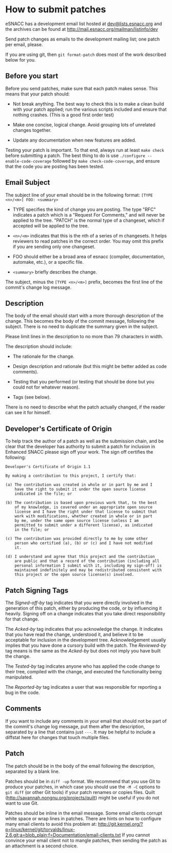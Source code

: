 How to submit patches
=====================

eSNACC has a development email list hosted at dev@lists.esnacc.org
and the archives can be found at http://mail.esnacc.org/mailman/listinfo/dev

Send patch changes as emails to the development mailing list; one patch
per email, please.

If you are using git, then `git format-patch` does most of the work
described below for you.


Before you start
----------------

Before you send patches, make sure that each patch makes sense. This means
that your patch should:

  - Not break anything. The best way to check this is to make a clean build
    with your patch applied; run the various scripts included and ensure that
    nothing crashes. (This is a good first order test)

  - Make one concise, logical change. Avoid grouping lots of unrelated changes
    together.

  - Update any documentation when new features are added.


Testing your patch is important.  To that end, always run at least `make check`
before submitting a patch.  The best thing to do is use 
`./configure --enable-code-coverage` followed by `make check-code-coverage`, and
ensure that the code you are posting has been tested.


Email Subject
-------------

The subject line of your email should be in the following format:
`[TYPE <n>/<m>] FOO: <summary>`

  - TYPE specifies the kind of change you are posting.  The 
    type "RFC" indicates a patch which is a "Request For Comments,"
    and will never be applied to the tree.  "PATCH" is the normal
    type of a changeset, which if accepted will be applied to the
    tree.

  - `<n>/<m>` indicates that this is the nth of a series of m 
    changesets.  It helps reviewers to read patches in the
    correct order.  You may omit this prefix if you are sending
    only one changeset.

  - FOO should either be a broad area of esnacc (compiler, 
    documentation, automake, etc.), or a specific file.

  - `<summary>` briefly describes the change.

The subject, minus the `[TYPE <n>/<m>]` prefix, becomes the first line
of the commit's change log message.


Description
-----------

The body of the email should start with a more thorough description of the
change.  This becomes the body of the commit message, following the subject.
There is no need to duplicate the summary given in the subject.

Please limit lines in the description to no more than 79 characters in width.

The description should include:

  - The rationale for the change.

  - Design description and rationale (but this might be better added as code
    comments).

  - Testing that you performed (or testing that should be done but you could
    not for whatever reason).

  - Tags (see below).

There is no need to describe what the patch actually changed, if the reader can
see it for himself.


Developer's Certificate of Origin
---------------------------------

To help track the author of a patch as well as the submission chain, and be
clear that the developer has authority to submit a patch for inclusion in
Enhanced SNACC please sign off your work.  The sign off certifies the 
following:

    Developer's Certificate of Origin 1.1

    By making a contribution to this project, I certify that:

    (a) The contribution was created in whole or in part by me and I
        have the right to submit it under the open source license
        indicated in the file; or

    (b) The contribution is based upon previous work that, to the best
        of my knowledge, is covered under an appropriate open source
        license and I have the right under that license to submit that
        work with modifications, whether created in whole or in part
        by me, under the same open source license (unless I am
        permitted to submit under a different license), as indicated
        in the file; or

    (c) The contribution was provided directly to me by some other
        person who certified (a), (b) or (c) and I have not modified
        it.

    (d) I understand and agree that this project and the contribution
        are public and that a record of the contribution (including all
        personal information I submit with it, including my sign-off) is
        maintained indefinitely and may be redistributed consistent with
        this project or the open source license(s) involved.


Patch Signing Tags
------------------

The *Signed-off-by* tag indicates that you were directly involved in the
generation of this patch, either by producing the code, or by influencing it
heavily. Signing off on a change indicates that you take direct responsibility
for that change.

The *Acked-by* tag indicates that you acknowledge the change. It indicates that
you have read the change, understood it, and believe it to be acceptable for
inclusion in the development tree. Acknowledgement usually implies that you
have done a cursory build with the patch. The *Reviewed-by* tag means is the
same as the *Acked-by* but does not imply you have built the change.

The *Tested-by* tag indicates anyone who has applied the code change to their
tree, compiled with the change, and executed the functionality being
manipulated.

The *Reported-by* tag indicates a user that was responsible for reporting a
bug in the code.


Comments
--------

If you want to include any comments in your email that should not be
part of the commit's change log message, put them after the
description, separated by a line that contains just `---`.  It may be
helpful to include a diffstat here for changes that touch multiple
files.


Patch
-----

The patch should be in the body of the email following the description,
separated by a blank line.

Patches should be in `diff -up` format.  We recommend that you use Git
to produce your patches, in which case you should use the `-M -C`
options to `git diff` (or other Git tools) if your patch renames or
copies files.  Quilt (http://savannah.nongnu.org/projects/quilt) might
be useful if you do not want to use Git.

Patches should be inline in the email message.  Some email clients
corrupt white space or wrap lines in patches.  There are hints on how
to configure many email clients to avoid this problem at:
http://git.kernel.org/?p=linux/kernel/git/torvalds/linux-2.6.git;a=blob_plain;f=Documentation/email-clients.txt
If you cannot convince your email client not to mangle patches, then
sending the patch as an attachment is a second choice.
